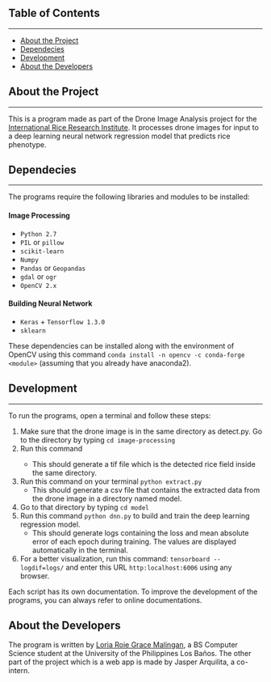 ## Table of Contents
***
- [About the Project](###About-the-Project)
- [Dependecies](###Dependencies)
- [Development](###Development)
- [About the Developers](###About-the-Developers)

## About the Project
***
This is a program made as part of the Drone Image Analysis project for the [International Rice Research Institute](http://irri.org/). It processes drone images for input to a deep learning neural network regression model that predicts rice phenotype.

## Dependecies
***
The programs require the following libraries and modules to be installed:

#### Image Processing

- `Python 2.7`
- `PIL` or `pillow`
- `scikit-learn`
- `Numpy`
- `Pandas` or `Geopandas`
- `gdal` or `ogr`
- `OpenCV 2.x`

#### Building Neural Network

- `Keras` + `Tensorflow 1.3.0`
- `sklearn`

These dependencies can be installed along with the environment of OpenCV using this command `conda install -n opencv -c conda-forge <module>` (assuming that you already have anaconda2).

## Development
***
To run the programs, open a terminal and follow these steps:

1.  Make sure that the drone image is in the same directory as detect.py. Go to the directory by typing `cd image-processing`
2.  Run this command <python detect.py>
    - This should generate a tif file which is the detected rice field inside the same directory.
3.  Run this command on your terminal `python extract.py`
    - This should generate a csv file that contains the extracted data from the drone image in a directory named model.
4.  Go to that directory by typing `cd model`
5.  Run this command `python dnn.py` to build and train the deep learning regression model.
    - This should generate logs containing the loss and mean absolute error of each epoch during training. The values are displayed automatically in the terminal.
6.  For a better visualization, run this command: `tensorboard --logdif=logs/` and enter this URL `http:localhost:6006` using any browser.

Each script has its own documentation. 
To improve the development of the programs, you can always refer to online documentations.

## About the Developers

The program is written by [Loria Roie Grace Malingan](https://github.com/malinganloria), a BS Computer Science student at the University of the Philippines Los Baños. The other part of the project which is a web app is made by Jasper Arquilita, a co-intern.
